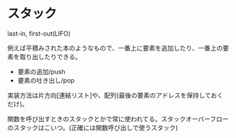 # スタック

last-in, first-out(LIFO)

例えば平積みされた本のようなもので、一番上に要素を追加したり、一番上の要素を取り出したりできる。

- 要素の追加/push
- 要素の吐き出し/pop

実装方法は片方向[連結リスト]や、配列(最後の要素のアドレスを保持しておくだけ)。

関数を呼び出すときのスタックとかで常に使われてる。スタックオーバーフローのスタックはこいつ。(正確には関数呼び出しで使うスタック)
